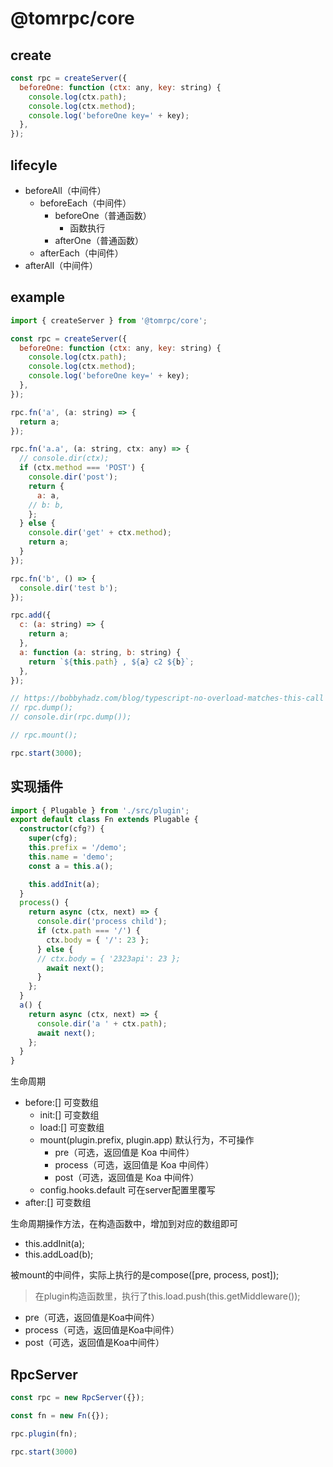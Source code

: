 # @tomrpc/core

## create

```js
const rpc = createServer({
  beforeOne: function (ctx: any, key: string) {
    console.log(ctx.path);
    console.log(ctx.method);
    console.log('beforeOne key=' + key);
  },
});

```

## lifecyle

- beforeAll（中间件）
  - beforeEach（中间件）
    - beforeOne（普通函数）
      - 函数执行
    - afterOne（普通函数）
  - afterEach（中间件）
- afterAll（中间件）

## example

```js
import { createServer } from '@tomrpc/core';

const rpc = createServer({
  beforeOne: function (ctx: any, key: string) {
    console.log(ctx.path);
    console.log(ctx.method);
    console.log('beforeOne key=' + key);
  },
});

rpc.fn('a', (a: string) => {
  return a;
});

rpc.fn('a.a', (a: string, ctx: any) => {
  // console.dir(ctx);
  if (ctx.method === 'POST') {
    console.dir('post');
    return {
      a: a,
    // b: b,
    };
  } else {
    console.dir('get' + ctx.method);
    return a;
  }
});

rpc.fn('b', () => {
  console.dir('test b');
});

rpc.add({
  c: (a: string) => {
    return a;
  },
  a: function (a: string, b: string) {
    return `${this.path} , ${a} c2 ${b}`;
  },
});

// https://bobbyhadz.com/blog/typescript-no-overload-matches-this-call
// rpc.dump();
// console.dir(rpc.dump());

// rpc.mount();

rpc.start(3000);
```

## 实现插件

```ts
import { Plugable } from './src/plugin';
export default class Fn extends Plugable {
  constructor(cfg?) {
    super(cfg);
    this.prefix = '/demo';
    this.name = 'demo';
    const a = this.a();

    this.addInit(a);
  }
  process() {
    return async (ctx, next) => {
      console.dir('process child');
      if (ctx.path === '/') {
        ctx.body = { '/': 23 };
      } else {
      // ctx.body = { '2323api': 23 };
        await next();
      }
    };
  }
  a() {
    return async (ctx, next) => {
      console.dir('a ' + ctx.path);
      await next();
    };
  }
}
```

生命周期

- before:[] 可变数组
  - init:[] 可变数组
  - load:[] 可变数组
  - mount(plugin.prefix, plugin.app) 默认行为，不可操作
    - pre（可选，返回值是 Koa 中间件）
    - process（可选，返回值是 Koa 中间件）
    - post（可选，返回值是 Koa 中间件）
  - config.hooks.default 可在server配置里覆写
- after:[] 可变数组

生命周期操作方法，在构造函数中，增加到对应的数组即可

- this.addInit(a);
- this.addLoad(b);

被mount的中间件，实际上执行的是compose([pre, process, post]);

> 在plugin构造函数里，执行了this.load.push(this.getMiddleware());

- pre（可选，返回值是Koa中间件）
- process（可选，返回值是Koa中间件）
- post（可选，返回值是Koa中间件）


## RpcServer


```js
const rpc = new RpcServer({});

const fn = new Fn({});

rpc.plugin(fn);

rpc.start(3000)
```
